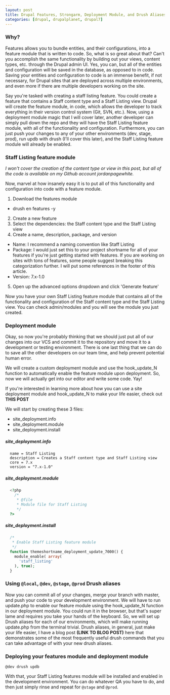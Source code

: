 ```yaml
---
layout: post
title: Drupal Features, Strongarm, Deployment Module, and Drush Aliases
categories: [drupal, drupalplanet, drupal7]
---
```


### Why?

Features allows you to bundle entities, and their configurations, into a feature module that is written to code. So, what is so great about that? Can't you accomplish the same functionality by building out your views, content types, etc. through the Drupal admin UI. Yes, you can, but all of the entities and configuration will be saved in the database, as opposed to in code. Saving your entities and configuration to code is an immense benefit, if not necessary, for Drupal sites that are deployed across multiple environments, and even more if there are multiple developers working on the site.

Say you're tasked with creating a staff listing feature. You could create a feature that contains a Staff content type and a Staff Listing view. Drupal will create the feature module, in code, which allows the developer to track everything in their version control system (Git, SVN, etc.). Now, using a deployment module magic that I will cover later, another developer can simply pull down the repo and they will have the Staff Listing feature module, with all of the functionality and configuration. Furthermore, you can just push your changes to any of your other environments (dev, stage, prod), run updb with drush (I'll cover this later), and the Staff Listing feature module will already be enabled.

### Staff Listing feature module

*I won't cover the creation of the content type or view in this post, but all of the code is available on my Github account jordanpagewhite.*

Now, marvel at how insanely easy it is to put all of this functionality and configuration into code with a feature module.

1. Download the features module
  * drush en features -y
2. Create a new feature
3. Select the dependencies: the Staff content type and the Staff Listing view
4. Create a name, description, package, and version
  * Name: I recommend a naming convention like Staff Listing
  * Package: I would just set this to your project shortname for all of your features if you're just getting started with features. If you are working on sites with tons of features, some people suggest breaking this categorization further. I will put some references in the footer of this article.
  * Version: 7.x-1.0
5. Open up the advanced options dropdown and click 'Generate feature'

Now you have your own Staff Listing feature module that contains all of the functionality and configuration of the Staff content type and the Staff Listing view. You can check admin/modules and you will see the module you just created.

### Deployment module

Okay, so now you're probably thinking that we should just put all of our changes into our VCS and commit it to the repository and move it to a development or testing environment. There is one last thing that we can do to save all the other developers on our team time, and help prevent potential human error.

We will create a custom deployment module and use the hook_update_N function to automatically enable the feature module upon deployment. So, now we will actually get into our editor and write some code. Yay!

If you're interested in learning more about how you can use a site deployment module and hook_update_N to make your life easier, check out **THIS POST**

We will start by creating these 3 files:

* site_deployment.info
* site_deployment.module
* site_deployment.install

##### site_deployment.info

```
  name = Staff Listing
  description = Creates a Staff content type and Staff Listing view
  core = 7.x
  version = "7.x-1.0"
```

##### site_deployment.module

```php
  <?php
    /*
     * @file
     * Module file for Staff Listing
     */
  ?>
```

##### site_deployment.install

```php
  /*
   * Enable Staff Listing feature module
   */
  function themeshortname_deployment_update_7000() {
    module_enable( array(
      'staff_listing'
    ), true);
  }
```

### Using `@local`, `@dev`, `@stage`, `@prod` Drush aliases

Now you can commit all of your changes, merge your branch with master, and push your code to your development environment. We will have to run update.php to enable our feature module using the hook_update_N function in our deployment module. You could run it in the browser, but that's super lame and requires you take your hands of the keyboard. So, we will set up Drush aliases for each of our environments, which will make running update.php from the terminal trivial. Drush aliases, in general, just make your life easier, I have a blog post **(LINK TO BLOG POST)** here that demonstrates some of the most frequently useful drush commands that you can take advantage of with your new drush aliases.

### Deploying your features module and deployment module

```
@dev drush updb
```

With that, your Staff Listing features module will be installed and enabled in the development environment. You can do whatever QA you have to do, and then just simply rinse and repeat for `@stage` and `@prod`.
